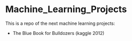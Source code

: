 # Machine_Learning_Projects

This is a repo of the next machine learning projects:
   - The Blue Book for Bulldozers (kaggle 2012)
